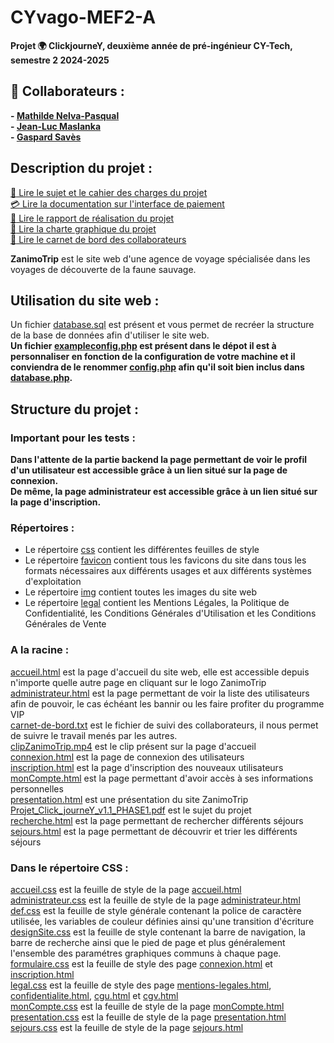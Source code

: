 # CYvago-MEF2-A

**Projet :earth_africa: ClickjourneY, deuxième année de pré-ingénieur CY-Tech, semestre 2 2024-2025**

## :handshake: Collaborateurs :
**- [Mathilde Nelva-Pasqual](https://github.com/mathildenelva)**  
**- [Jean-Luc Maslanka](https://github.com/JEAN-LUC7)**  
**- [Gaspard Savès](https://github.com/gaspardsaves)**  

## Description du projet :
[:scroll: Lire le sujet et le cahier des charges du projet](Projet_Click_journeY_v1.2_PHASE2.pdf)  
[:credit_card: Lire la documentation sur l'interface de paiement](Projet_Click_journeY_preing2_2024_2025_CYBANK_v1.1-1.pdf)  
[:ledger: Lire le rapport de réalisation du projet](rapport-projet-click-journey-mef2-a.pdf)  
[:pushpin: Lire la charte graphique du projet](charte-graphique-click-journey-mef2-a.pdf)  
[:memo: Lire le carnet de bord des collaborateurs](carnet-de-bord.txt)   

**ZanimoTrip** est le site web d'une agence de voyage spécialisée dans les voyages de découverte de la faune sauvage.

## Utilisation du site web :
Un fichier [database.sql](database.sql) est présent et vous permet de recréer la structure de la base de données afin d'utiliser le site web.  
**Un fichier [exampleconfig.php](exampleconfig.php) est présent dans le dépot il est à personnaliser en fonction de la configuration de votre machine et il conviendra de le renommer [config.php](config.php) afin qu'il soit bien inclus dans [database.php](database.php).**   

## Structure du projet :
### Important pour les tests :
**Dans l'attente de la partie backend la page permettant de voir le profil d'un utilisateur est accessible grâce à un lien situé sur la page de connexion.**  
**De même, la page administrateur est accessible grâce à un lien situé sur la page d'inscription.**  

### Répertoires :
- Le répertoire [css](css/) contient les différentes feuilles de style  
- Le répertoire [favicon](favicon/) contient tous les favicons du site dans tous les formats nécessaires aux différents usages et aux différents systèmes d'exploitation  
- Le répertoire [img](img/) contient toutes les images du site web  
- Le répertoire [legal](legal/) contient les Mentions Légales, la Politique de Confidentialité, les Conditions Générales d'Utilisation et les Conditions Générales de Vente  

### A la racine :
[accueil.html](accueil.html) est la page d'accueil du site web, elle est accessible depuis n'importe quelle autre page en cliquant sur le logo ZanimoTrip  
[administrateur.html](administrateur.html) est la page permettant de voir la liste des utilisateurs afin de pouvoir, le cas échéant les bannir ou les faire profiter du programme VIP  
[carnet-de-bord.txt](carnet-de-bord.txt) est le fichier de suivi des collaborateurs, il nous permet de suivre le travail menés par les autres.  
[clipZanimoTrip.mp4](clipZanimoTrip.mp4) est le clip présent sur la page d'accueil  
[connexion.html](connexion.html) est la page de connexion des utilisateurs  
[inscription.html](inscription.html) est la page d'inscription des nouveaux utilisateurs  
[monCompte.html](monCompte.html) est la page permettant d'avoir accès à ses informations personnelles  
[presentation.html](presentation.html) est une présentation du site ZanimoTrip  
[Projet_Click_journeY_v1.1_PHASE1.pdf](Projet_Click_journeY_v1.1_PHASE1.pdf) est le sujet du projet  
[recherche.html](recherche.html) est la page permettant de rechercher différents séjours   
[sejours.html](sejours.html) est la page permettant de découvrir et trier les différents séjours  

### Dans le répertoire CSS :
[accueil.css](css/accueil.css) est la feuille de style de la page [accueil.html](accueil.html)  
[administrateur.css](css/administrateur.css) est la feuille de style de la page [administrateur.html](administrateur.html)  
[def.css](css/def.css) est la feuille de style générale contenant la police de caractère utilisée, les variables de couleur définies ainsi qu'une transition d'écriture  
[designSite.css](css/designSite.css) est la feuille de style contenant la barre de navigation, la barre de recherche ainsi que le pied de page et plus généralement l'ensemble des paramétres graphiques communs à chaque page.  
[formulaire.css](css/formulaire.css) est la feuille de style des page [connexion.html](connexion.html) et [inscription.html](inscription.html)  
[legal.css](css/legal.css) est la feuille de style des page [mentions-legales.html](legal/mentions-legales.html), [confidentialite.html](legal/confidentialite.html), [cgu.html](legal/cgu.html) et [cgv.html](legal/cgv.html)  
[monCompte.css](css/monCompte.css) est la feuille de style de la page [monCompte.html](monCompte.html)  
[presentation.css](css/presentation.css) est la feuille de style de la page [presentation.html](presentation.html)  
[sejours.css](css/sejours.css) est la feuille de style de la page [sejours.html](sejours.html)  